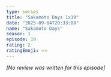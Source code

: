 ```yaml
---
type: series
title: "Sakamoto Days 1x19"
date: "2025-09-04T20:33:08"
name: "Sakamoto Days"
season: 1
episode: 19
rating: 2
ratingEmoji: ⭐️⭐️
---
```


*[No review was written for this episode]*
